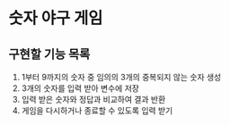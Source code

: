 # 숫자 야구 게임
## 구현할 기능 목록
1. 1부터 9까지의 숫자 중 임의의 3개의 중복되지 않는 숫자 생성
2. 3개의 숫자를 입력 받아 변수에 저장
3. 입력 받은 숫자와 정답과 비교하여 결과 반환
4. 게임을 다시하거나 종료할 수 있도록 입력 받기